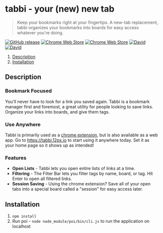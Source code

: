 # tabbi - your (new) new tab
> Keep your bookmarks right at your fingertips. A new-tab replacement, tabbi organizes your bookmarks into boards for easy access whatever you're doing. 

[![GitHub release](https://img.shields.io/github/release/12px/tabbi.svg)]()
[![Chrome Web Store](https://img.shields.io/chrome-web-store/v/ilonjmcjjkcnhndjfkaoekocdfhedlfd.svg)]()
[![Chrome Web Store](https://img.shields.io/chrome-web-store/users/ilonjmcjjkcnhndjfkaoekocdfhedlfd.svg)]()
[![David](https://img.shields.io/david/12px/tabbi.svg)]()
[![David](https://img.shields.io/david/dev/12px/tabbi.svg)]()

1. [Description](#desc)
2. [Installation](#installation)

<a name="desc"></a>
## Description
### Bookmark Focused
You'll never have to look for a link you saved again. Tabbi is a bookmark manager first and foremost, a great utility for people looking to save links. Organize your links into boards, and give them tags.

### Use Anywhere
Tabbi is primarily used as a [chrome extension](https://chrome.google.com/webstore/detail/ilonjmcjjkcnhndjfkaoekocdfhedlfd), but is also available as a web app. Go to https://tabbi.12px.io to start using it anywhere today. Set it as your home page so it shows up as intended!

### Features
- **Open Lists** - Tabbi lets you open entire lists of links at a time.
- **Filtering** - The Filter Bar lets you filter tags by name, board, or tag. Hit Enter to open all filtered links.
- **Session Saving** - Using the chrome extension? Save all of your open tabs into a special board called a "session" for easy access later.


<a name="installation"></a>
## Installation

1. `npm install`
2. Run poi - `node node_module/poi/bin/cli.js` to run the application on localhost
